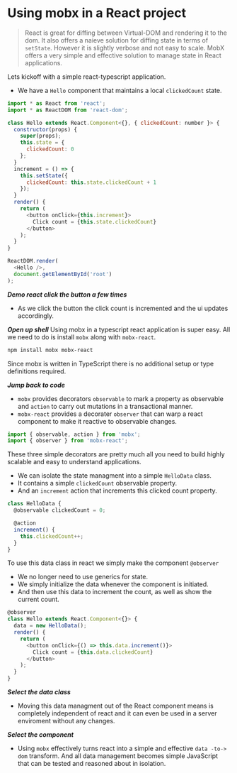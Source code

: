 # Using mobx in a React project

> React is great for diffing between Virtual-DOM and rendering it to the dom. It also offers a naieve solution for diffing state in terms of `setState`. However it is slightly verbose and not easy to scale. MobX offers a very simple and effective solution to manage state in React applications.

Lets kickoff with a simple react-typescript application. 
* We have a `Hello` component that maintains a local `clickedCount` state. 

```js
import * as React from 'react';
import * as ReactDOM from 'react-dom';

class Hello extends React.Component<{}, { clickedCount: number }> {
  constructor(props) {
    super(props);
    this.state = {
      clickedCount: 0
    };
  }
  increment = () => {
    this.setState({
      clickedCount: this.state.clickedCount + 1
    });
  }
  render() {
    return (
      <button onClick={this.increment}>
        Click count = {this.state.clickedCount}
      </button>
    );
  }
}

ReactDOM.render(
  <Hello />,
  document.getElementById('root')
);

```
***Demo react click the button a few times***
* As we click the button the click count is incremented and the ui updates accordingly. 

***Open up shell***
Using mobx in a typescript react application is super easy. All we need to do is install `mobx` along with `mobx-react`.

```sh
npm install mobx mobx-react
```
Since mobx is written in TypeScript there is no additional setup or type definitions required.

***Jump back to code***
* `mobx` provides decorators `observable` to mark a property as observable and `action` to carry out mutations in a transactional manner. 
* `mobx-react` provides a decorater `observer` that can warp a react component to make it reactive to observable changes.

```js
import { observable, action } from 'mobx';
import { observer } from 'mobx-react';
```
These three simple decorators are pretty much all you need to build highly scalable and easy to understand applications.

* We can isolate the state managment into a simple `HelloData` class. 
* It contains a simple `clickedCount` observable property.
* And an `increment` action that increments this clicked count property.

```js
class HelloData {
  @observable clickedCount = 0;

  @action
  increment() {
    this.clickedCount++;
  }
}
```

To use this data class in react we simply make the component `@observer`
* We no longer need to use generics for state. 
* We simply initialize the data whenever the component is initiated. 
* And then use this data to increment the count, as well as show the current count. 

```js
@observer
class Hello extends React.Component<{}> {
  data = new HelloData();
  render() {
    return (
      <button onClick={() => this.data.increment()}>
        Click count = {this.data.clickedCount}
      </button>
    );
  }
}
```

***Select the data class***
* Moving this data managment out of the React component means is completely independent of react and it can even be used in a server enviroment without any changes.

***Select the component***
* Using `mobx` effectively turns react into a simple and effective `data -to-> dom` transform. And all data management becomes simple JavaScript that can be tested and reasoned about in isolation.